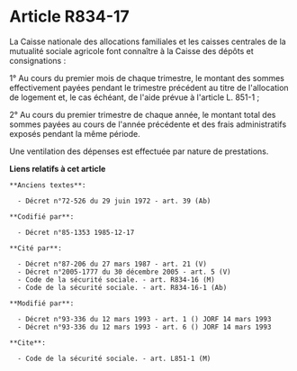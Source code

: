 # Article R834-17

La Caisse nationale des allocations familiales et les caisses centrales de la mutualité sociale agricole font connaître à la
Caisse des dépôts et consignations :

1° Au cours du premier mois de chaque trimestre, le montant des sommes effectivement payées pendant le trimestre précédent au
titre de l'allocation de logement et, le cas échéant, de l'aide prévue à l'article L. 851-1 ;

2° Au cours du premier trimestre de chaque année, le montant total des sommes payées au cours de l'année précédente et des
frais administratifs exposés pendant la même période.

Une ventilation des dépenses est effectuée par nature de prestations.

**Liens relatifs à cet article**

	**Anciens textes**:

	  - Décret n°72-526 du 29 juin 1972 - art. 39 (Ab)

	**Codifié par**:

	  - Décret n°85-1353 1985-12-17

	**Cité par**:

	  - Décret n°87-206 du 27 mars 1987 - art. 21 (V)
	  - Décret n°2005-1777 du 30 décembre 2005 - art. 5 (V)
	  - Code de la sécurité sociale. - art. R834-16 (M)
	  - Code de la sécurité sociale. - art. R834-16-1 (Ab)

	**Modifié par**:

	  - Décret n°93-336 du 12 mars 1993 - art. 1 () JORF 14 mars 1993
	  - Décret n°93-336 du 12 mars 1993 - art. 6 () JORF 14 mars 1993

	**Cite**:

	  - Code de la sécurité sociale. - art. L851-1 (M)
